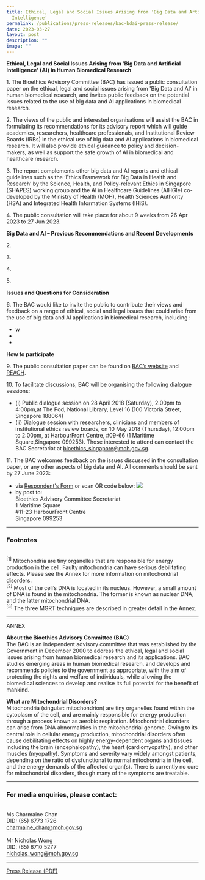 ```yaml
---
title: Ethical, Legal and Social Issues Arising from 'Big Data and Artificial
  Intelligence'
permalink: /publications/press-releases/bac-bdai-press-release/
date: 2023-03-27
layout: post
description: ""
image: ""
---
```

**Ethical, Legal and Social Issues Arising from 'Big Data and Artificial Intelligence' (AI) in Human Biomedical Research**

1\. The Bioethics Advisory Committee (BAC) has issued a public consultation paper on the ethical, legal and social issues arising from 'Big Data and AI' in human biomedical research, and invites public feedback on the potential issues related to the use of big data and AI applications in biomedical research. 

2\. The views of the public and interested organisations will assist the BAC in formulating its recommendations for its advisory report which will guide academics, researchers, healthcare professionals, and Institutional Review Boards (IRBs) in the ethical use of big data and AI applications in biomedical research. It will also provide ethical guidance to policy and decision-makers, as well as support the safe growth of AI in biomedical and healthcare research.  

3\. The report complements other big data and AI reports and ethical guidelines such as the ‘Ethics Framework for Big Data in Health and Research’ by the Science, Health, and Policy-relevant Ethics in Singapore (SHAPES) working group and the AI in Healthcare Guidelines (AIHGle) co-developed by the Ministry of Health (MOH), Health Sciences Authority (HSA) and Integrated Health Information Systems (IHiS).

4\. The public consultation will take place for about 9 weeks from 26 Apr 2023 to 27 Jun 2023.

**Big Data and AI – Previous Recommendations and Recent Developments**

2\.  

3\.  

4\. 

5\. 

**Issues and Questions for Consideration**

6\. The BAC would like to invite the public to contribute their views and feedback on a range of ethical, social and legal issues that could arise from the use of big data and AI applications in biomedical research, including :
 - w
 - 
 -  
 
**How to participate**

9\. The public consultation paper can be found on <a href="https://www.bioethics-singapore.gov.sg/">BAC’s website</a> and <a href="https://www.reach.gov.sg/">REACH</a>.

10\. To facilitate discussions, BAC will be organising the following dialogue sessions:
* (i) Public dialogue session on 28 April 2018 (Saturday), 2:00pm to 4:00pm,at The Pod, National Library, Level 16 (100 Victoria Street, Singapore 188064)
* (ii) Dialogue session with researchers, clinicians and members of institutional ethics review boards, on 10 May 2018 (Thursday), 12:00pm to 2:00pm, at HarbourFront Centre, #09-66 (1 Maritime Square,Singapore 099253). Those interested to attend can contact the BAC Secretariat at bioethics_singapore@moh.gov.sg. 

11\. The BAC welcomes feedback on the issues discussed in the consultation paper, or any other aspects of big data and AI. All comments should be sent by 27 June 2023:
- via  <a href="https://form.gov.sg/641cfda6e9ca7c0012eae318">Respondent's Form</a> or scan QR code below:
![](/images/BDAI%20Respondent’s%20Form%20QR%20code.png)
- by post to:<br>
  Bioethics Advisory Committee Secretariat<br>
  1 Maritime Square<br>
  #11-23 HarbourFront Centre<br>
  Singapore 099253<br>
  
---

### **Footnotes**
<br><sup>[1]</sup> Mitochondria are tiny organelles that are responsible for energy production in the cell. Faulty mitochondria can have serious debilitating effects. Please see the Annex for more information on mitochondrial disorders.
<br><sup>[2]</sup> Most of the cell’s DNA is located in its nucleus. However, a small amount of DNA is found in the mitochondria. The former is known as nuclear DNA, and the latter mitochondrial DNA.
<br><sup>[3]</sup> The three MGRT techniques are described in greater detail in the Annex. 

---

ANNEX

**About the Bioethics Advisory Committee (BAC)**
<br>The BAC is an independent advisory committee that was established by the Government in December 2000 to address the ethical, legal and social issues arising from human biomedical research and its applications. BAC studies emerging areas in human biomedical research, and develops and recommends policies to the government as appropriate, with the aim of protecting the rights and welfare of individuals, while allowing the biomedical sciences to develop and realise its full potential for the benefit of mankind.

**What are Mitochondrial Disorders?**
<br>Mitochondria (singular: mitochondrion) are tiny organelles found within the cytoplasm of the cell, and are mainly responsible for energy production through a process known as aerobic respiration. Mitochondrial disorders can arise from DNA abnormalities in the mitochondrial genome. Owing to its central role in cellular energy production, mitochondrial disorders often cause debilitating effects on highly energy-dependent organs and tissues including the brain (encephalopathy), the heart (cardiomyopathy), and other muscles (myopathy). Symptoms and severity vary widely amongst patients, depending on the ratio of dysfunctional to normal mitochondria in the cell, and the energy demands of the affected organ(s). There is currently no cure for mitochondrial disorders, though many of the symptoms are treatable.



---

### **For media enquiries, please contact:**

<br>Ms Charmaine Chan
<br>DID: (65) 6773 1726
<br><charmaine_chan@moh.gov.sg>
<br>
<br>Mr Nicholas Wong
<br>DID: (65) 6710 5277 
<br><nicholas_wong@moh.gov.sg>

---

[Press Release (PDF)](/files/publications/press-releases/bac-mgrt-press-release.pdf)